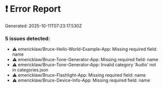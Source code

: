 # ❗ Error Report

Generated: 2025-10-11T07:23:17.530Z

### 5 issues detected:
- ⚠️  emericklaw/Bruce-Hello-World-Example-App: Missing required field: name
- ⚠️  emericklaw/Bruce-Tone-Generator-App: Missing required field: name
- ⚠️  emericklaw/Bruce-Tone-Generator-App: Invalid category 'Audio' not in categories.json
- ⚠️  emericklaw/Bruce-Flashlight-App: Missing required field: name
- ⚠️  emericklaw/Bruce-Device-Info-App: Missing required field: name
